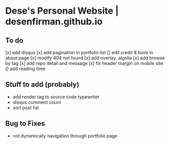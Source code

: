 # Dese's Personal Website | desenfirman.github.io


## To do
[x] add disqus
[x] add pagination in portfolio list
[] edit credit & tools in about page
[x] modify 404 not found
[x] add overlay, algolia
[x] add browse by tag
[x] add repo detail and message
[x] fix header margin on mobile site
[] add reading time

## Stuff to add (probably)
- add render tag to source code typewriter
- disqus comment count
- sort post list

## Bug to Fixes
- not dynamically navigation through portfolio page